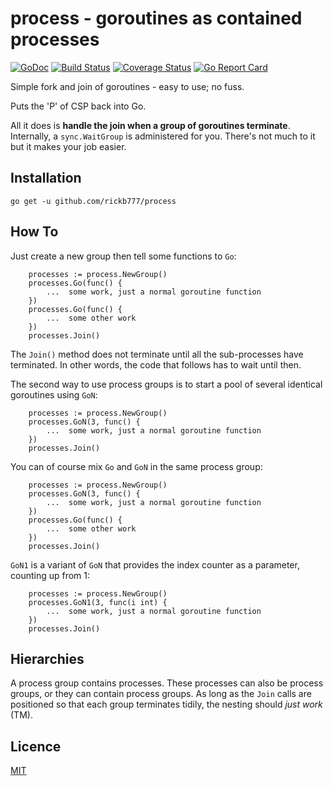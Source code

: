 # process - goroutines as contained processes

[![GoDoc](https://godoc.org/github.com/rickb777/process?status.svg)](https://godoc.org/github.com/rickb777/process)
[![Build Status](https://api.travis-ci.org/rickb777/process.png)](https://travis-ci.org/rickb777/process/builds)
[![Coverage Status](https://coveralls.io/repos/github/rickb777/process/badge.svg?branch=master&service=github)](https://coveralls.io/github/rickb777/process?branch=master)
[![Go Report Card](https://goreportcard.com/badge/github.com/rickb777/process)](https://goreportcard.com/report/github.com/rickb777/process)

Simple fork and join of goroutines - easy to use; no fuss.

Puts the 'P' of CSP back into Go.

All it does is **handle the join when a group of goroutines terminate**. Internally, a `sync.WaitGroup` is
administered for you. There's not much to it but it makes your job easier.

## Installation

    go get -u github.com/rickb777/process

## How To

Just create a new group then tell some functions to `Go`:

```
	processes := process.NewGroup()
	processes.Go(func() {
		...  some work, just a normal goroutine function
	})
	processes.Go(func() {
		...  some other work
	})
	processes.Join()
```

The `Join()` method does not terminate until all the sub-processes have terminated. In other words,
the code that follows has to wait until then.

The second way to use process groups is to start a pool of several identical goroutines using `GoN`:

```
	processes := process.NewGroup()
	processes.GoN(3, func() {
		...  some work, just a normal goroutine function
	})
	processes.Join()
```

You can of course mix `Go` and `GoN` in the same process group:
```
	processes := process.NewGroup()
	processes.GoN(3, func() {
		...  some work, just a normal goroutine function
	})
	processes.Go(func() {
		...  some other work
	})
	processes.Join()
```

`GoN1` is a variant of `GoN` that provides the index counter as a parameter, counting up from 1:

```
	processes := process.NewGroup()
	processes.GoN1(3, func(i int) {
		...  some work, just a normal goroutine function
	})
	processes.Join()
```

## Hierarchies

A process group contains processes. These processes can also be process groups, or they can contain process
groups. As long as the `Join` calls are positioned so that each group terminates tidily, the nesting should
*just work* (TM).


## Licence

[MIT](LICENSE)
